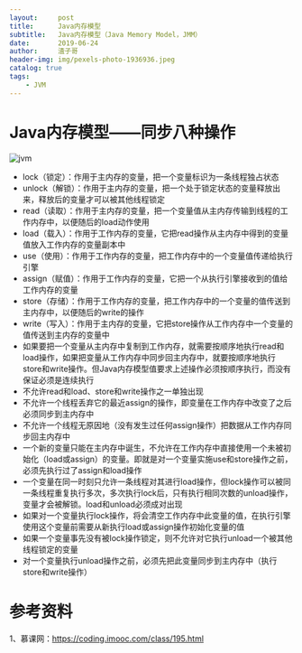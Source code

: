 ```yaml
---
layout:     post
title:      Java内存模型
subtitle:   Java内存模型（Java Memory Model，JMM）
date:       2019-06-24
author:     渣子哥
header-img: img/pexels-photo-1936936.jpeg
catalog: true
tags:
    - JVM
---
```




# Java内存模型——同步八种操作



![jvm](https://zhazige-com.oss-cn-qingdao.aliyuncs.com/thread/JVM-1.jpg?x-oss-process=style/watermark)

+ lock（锁定）：作用于主内存的变量，把一个变量标识为一条线程独占状态
+ unlock（解锁）：作用于主内存的变量，把一个处于锁定状态的变量释放出来，释放后的变量才可以被其他线程锁定
+ read（读取）：作用于主内存的变量，把一个变量值从主内存传输到线程的工作内存中，以便随后的load动作使用
+ load（载入）：作用于工作内存的变量，它把read操作从主内存中得到的变量值放入工作内存的变量副本中
+ use（使用）：作用于工作内存的变量，把工作内存中的一个变量值传递给执行引擎
+ assign（赋值）：作用于工作内存的变量，它把一个从执行引擎接收到的值给工作内存的变量
+ store（存储）：作用于工作内存的变量，把工作内存中的一个变量的值传送到主内存中，以便随后的write的操作
+ write（写入）：作用于主内存的变量，它把store操作从工作内存中一个变量的值传送到主内存的变量中
+ 如果要把一个变量从主内存中复制到工作内存，就需要按顺序地执行read和load操作，如果把变量从工作内存中同步回主内存中，就要按顺序地执行store和write操作。但Java内存模型值要求上述操作必须按顺序执行，而没有保证必须是连续执行
+ 不允许read和load、store和write操作之一单独出现
+ 不允许一个线程丢弃它的最近assign的操作，即变量在工作内存中改变了之后必须同步到主内存中
+ 不允许一个线程无原因地（没有发生过任何assign操作）把数据从工作内存同步回主内存中
+ 一个新的变量只能在主内存中诞生，不允许在工作内存中直接使用一个未被初始化（load或assign）的变量。即就是对一个变量实施use和store操作之前，必须先执行过了assign和load操作
+ 一个变量在同一时刻只允许一条线程对其进行load操作，但lock操作可以被同一条线程重复执行多次，多次执行lock后，只有执行相同次数的unload操作，变量才会被解锁。load和unload必须成对出现
+ 如果对一个变量执行lock操作，将会清空工作内存中此变量的值，在执行引擎使用这个变量前需要从新执行load或assign操作初始化变量的值
+ 如果一个变量事先没有被lock操作锁定，则不允许对它执行unload一个被其他线程锁定的变量
+ 对一个变量执行unload操作之前，必须先把此变量同步到主内存中（执行store和write操作）





# 参考资料

1、慕课网：<https://coding.imooc.com/class/195.html>

